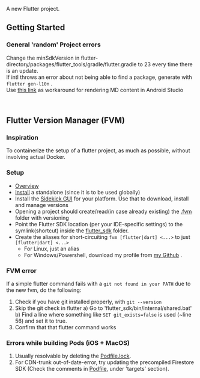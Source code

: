 A new Flutter project.

## Getting Started

### General 'random' Project errors

Change the minSdkVersion in flutter-directory/packages/flutter_tools/gradle/flutter.gradle to 23
every time there is an update.<br>
If intl throws an error about not being able to find a package, generate with `flutter gen-l10n`
.<br>
Use [this link](https://joachimschuster.de/posts/android-studio-fix-markdown-plugin/) as workaround
for rendering MD content in Android Studio

<br>

## Flutter Version Manager (FVM)

### Inspiration

To containerize the setup of a flutter project, as much as possible, without involving actual
Docker.

### Setup

+ [Overview](https://fvm.app/docs/getting_started/overview)
+ [Install](https://fvm.app/docs/getting_started/installation) a standalone (since it is to be used
  globally)
+ Install the [Sidekick GUI](https://github.com/fluttertools/sidekick) for your platform. Use that
  to download, install and manage versions
+ Opening a project should create/read(in case already existing) the [.fvm](.fvm) folder with
  versioning
+ Point the Flutter SDK location (per your IDE-specific settings) to the symlink(shortcut) inside
  the [flutter_sdk](.fvm/flutter_sdk) folder.
+ Create the aliases for short-circuiting `fvm [flutter|dart] <...>` to just `[flutter|dart] <...>`
    + For Linux, just an alias
    + For Windows/Powershell, download my profile
      from [my Github](https://github.com/LahaLuhem/Script-tures/blob/master/shell%20profiles/powershell/Microsoft.PowerShell_profile.ps1)
      .

### FVM error

If a simple flutter command fails with a `git not found in your PATH` due to the new fvm, do the
following:

1. Check if you have git installed properly, with `git --version`
2. Skip the git check in flutter
   a) Go to 'flutter_sdk/bin/internal/shared.bat'
   b) Find a line where something like `SET git_exists=false` is used (~line 56) and set it to true.
3. Confirm that that flutter command works

### Errors while building Pods (iOS + MacOS)

1. Usually resolvable by deleting the [Podfile.lock](ios/Podfile.lock).
2. For CDN-trunk out-of-date-error, try updating the precompiled Firestore SDK (Check the comments
   in [Podfile](ios/Podfile), under 'targets' section).